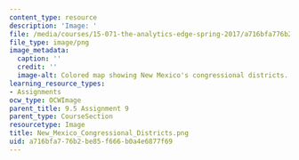 ```yaml
---
content_type: resource
description: 'Image: '
file: /media/courses/15-071-the-analytics-edge-spring-2017/a716bfa776b2be85f666b0a4e6877f69_New_Mexico_Congressional_Districts.png
file_type: image/png
image_metadata:
  caption: ''
  credit: ''
  image-alt: Colored map showing New Mexico's congressional districts.
learning_resource_types:
- Assignments
ocw_type: OCWImage
parent_title: 9.5 Assignment 9
parent_type: CourseSection
resourcetype: Image
title: New_Mexico_Congressional_Districts.png
uid: a716bfa7-76b2-be85-f666-b0a4e6877f69
---
```

